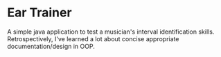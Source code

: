 # Ear Trainer
A simple java application to test a musician's interval identification skills. Retrospectively, I've learned a lot about concise appropriate documentation/design in OOP.
